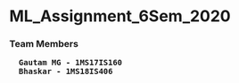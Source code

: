 # ML_Assignment_6Sem_2020
### Team Members

<pre>
  <strong>Gautam MG<strong> - 1MS17IS160
  <strong>Bhaskar<strong> - 1MS18IS406
  
</pre>
